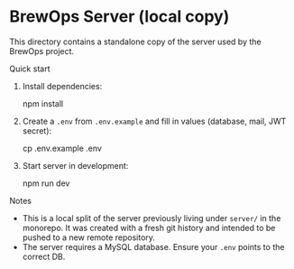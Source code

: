 # BrewOps Server (local copy)

This directory contains a standalone copy of the server used by the BrewOps project.

Quick start

1. Install dependencies:

   npm install

2. Create a `.env` from `.env.example` and fill in values (database, mail, JWT secret):

   cp .env.example .env

3. Start server in development:

   npm run dev

Notes

- This is a local split of the server previously living under `server/` in the monorepo. It was created with a fresh git history and intended to be pushed to a new remote repository.
- The server requires a MySQL database. Ensure your `.env` points to the correct DB.
